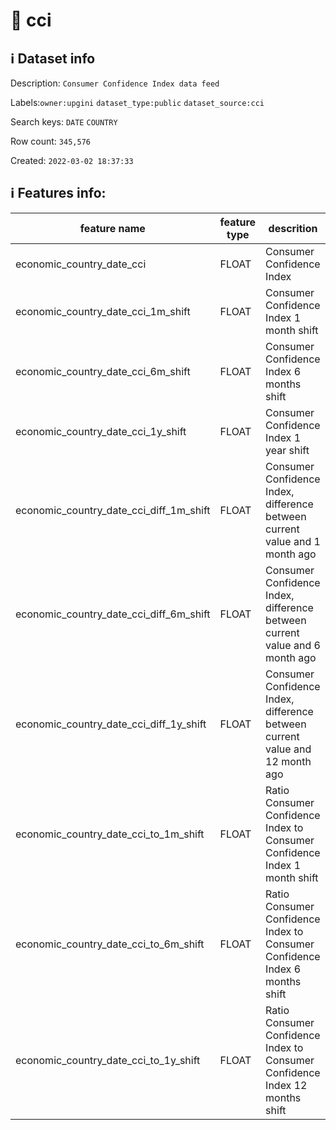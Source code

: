 # 📖 cci 
## ℹ️ Dataset info 
Description: `Consumer Confidence Index data feed` 

Labels:`owner:upgini` `dataset_type:public` `dataset_source:cci` 

Search keys: `DATE` `COUNTRY`

Row count: `345,576`

Created: `2022-03-02 18:37:33` 

## ℹ️ Features info:
|feature name|feature type|descrition|
|---|---|---|
|economic_country_date_cci|FLOAT|Consumer Confidence Index|
|economic_country_date_cci_1m_shift|FLOAT|Consumer Confidence Index 1 month shift|
|economic_country_date_cci_6m_shift|FLOAT|Consumer Confidence Index 6 months shift|
|economic_country_date_cci_1y_shift|FLOAT|Consumer Confidence Index 1 year shift|
|economic_country_date_cci_diff_1m_shift|FLOAT|Consumer Confidence Index, difference between current value and 1 month ago|
|economic_country_date_cci_diff_6m_shift|FLOAT|Consumer Confidence Index, difference between current value and 6 month ago|
|economic_country_date_cci_diff_1y_shift|FLOAT|Consumer Confidence Index, difference between current value and 12 month ago|
|economic_country_date_cci_to_1m_shift|FLOAT|Ratio Consumer Confidence Index to Consumer Confidence Index 1 month shift|
|economic_country_date_cci_to_6m_shift|FLOAT|Ratio Consumer Confidence Index to Consumer Confidence Index 6 months shift|
|economic_country_date_cci_to_1y_shift|FLOAT|Ratio Consumer Confidence Index to Consumer Confidence Index 12 months shift|

